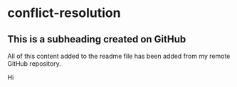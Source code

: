 # conflict-resolution

## This is a subheading created on GitHub

All of this content added to the readme file has been added from my remote GitHub repository.

Hi
